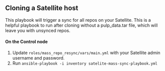 ## Cloning a Satellite host

This playbook will trigger a sync for all repos on your Satellite. This is a helpful playbook to run after cloning without a pulp_data.tar file, which will leave you with unsynced repos.

#### On the Control node

1. Update `roles/mass_repo_resync/vars/main.yml` with your Satellite admin username and password.
2. Run `ansible-playbook -i inventory satelite-mass-sync-playbook.yml`
